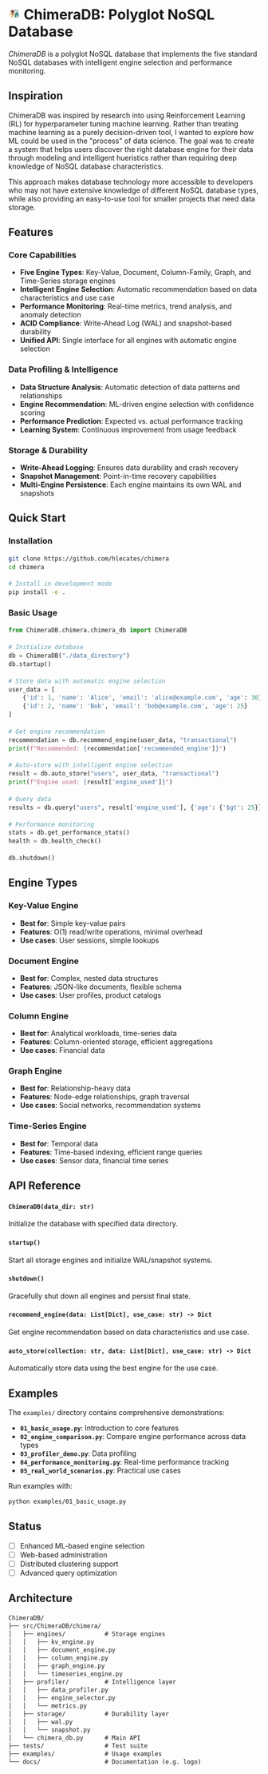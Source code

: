 # <img src="docs/Chimera-Logo.png" alt="Chimera Logo" width="24" height="24"> ChimeraDB: Polyglot NoSQL Database

*ChimeraDB* is a polyglot NoSQL database that implements the five standard  NoSQL databases with intelligent engine selection and performance monitoring.

## Inspiration

ChimeraDB was inspired by research into using Reinforcement Learning (RL) for hyperparameter tuning machine learning. Rather than treating machine learning as a purely decision-driven tool, I wanted to explore how ML could be used in the "process" of data science. The goal was to create a system that helps users discover the right database engine for their data through modeling and intelligent hueristics rather than requiring deep knowledge of NoSQL database characteristics.

This approach makes database technology more accessible to developers who may not have extensive knowledge of different NoSQL database types, while also providing an easy-to-use tool for smaller projects that need data storage.

## Features

### **Core Capabilities**
- **Five Engine Types**: Key-Value, Document, Column-Family, Graph, and Time-Series storage engines
- **Intelligent Engine Selection**: Automatic recommendation based on data characteristics and use case
- **Performance Monitoring**: Real-time metrics, trend analysis, and anomaly detection
- **ACID Compliance**: Write-Ahead Log (WAL) and snapshot-based durability
- **Unified API**: Single interface for all engines with automatic engine selection

### **Data Profiling & Intelligence**
- **Data Structure Analysis**: Automatic detection of data patterns and relationships
- **Engine Recommendation**: ML-driven engine selection with confidence scoring
- **Performance Prediction**: Expected vs. actual performance tracking
- **Learning System**: Continuous improvement from usage feedback

### **Storage & Durability**
- **Write-Ahead Logging**: Ensures data durability and crash recovery
- **Snapshot Management**: Point-in-time recovery capabilities
- **Multi-Engine Persistence**: Each engine maintains its own WAL and snapshots

## Quick Start

### Installation

```bash
git clone https://github.com/hlecates/chimera
cd chimera

# Install in development mode
pip install -e .
```

### Basic Usage

```python
from ChimeraDB.chimera.chimera_db import ChimeraDB

# Initialize database
db = ChimeraDB("./data_directory")
db.startup()

# Store data with automatic engine selection
user_data = [
    {'id': 1, 'name': 'Alice', 'email': 'alice@example.com', 'age': 30},
    {'id': 2, 'name': 'Bob', 'email': 'bob@example.com', 'age': 25}
]

# Get engine recommendation
recommendation = db.recommend_engine(user_data, "transactional")
print(f"Recommended: {recommendation['recommended_engine']}")

# Auto-store with intelligent engine selection
result = db.auto_store("users", user_data, "transactional")
print(f"Engine used: {result['engine_used']}")

# Query data
results = db.query("users", result['engine_used'], {'age': {'$gt': 25}})

# Performance monitoring
stats = db.get_performance_stats()
health = db.health_check()

db.shutdown()
```

## Engine Types

### Key-Value Engine
- **Best for**: Simple key-value pairs
- **Features**: O(1) read/write operations, minimal overhead
- **Use cases**: User sessions, simple lookups

### Document Engine
- **Best for**: Complex, nested data structures
- **Features**: JSON-like documents, flexible schema
- **Use cases**: User profiles, product catalogs

### Column Engine
- **Best for**: Analytical workloads, time-series data
- **Features**: Column-oriented storage, efficient aggregations
- **Use cases**: Financial data

### Graph Engine
- **Best for**: Relationship-heavy data
- **Features**: Node-edge relationships, graph traversal
- **Use cases**: Social networks, recommendation systems

### Time-Series Engine
- **Best for**: Temporal data
- **Features**: Time-based indexing, efficient range queries
- **Use cases**: Sensor data, financial time series

## API Reference

#### `ChimeraDB(data_dir: str)`
Initialize the database with specified data directory.

#### `startup()`
Start all storage engines and initialize WAL/snapshot systems.

#### `shutdown()`
Gracefully shut down all engines and persist final state.

#### `recommend_engine(data: List[Dict], use_case: str) -> Dict`
Get engine recommendation based on data characteristics and use case.

#### `auto_store(collection: str, data: List[Dict], use_case: str) -> Dict`
Automatically store data using the best engine for the use case.


## Examples

The `examples/` directory contains comprehensive demonstrations:

- **`01_basic_usage.py`**: Introduction to core features
- **`02_engine_comparison.py`**: Compare engine performance across data types
- **`03_profiler_demo.py`**: Data profiling
- **`04_performance_monitoring.py`**: Real-time performance tracking
- **`05_real_world_scenarios.py`**: Practical use cases

Run examples with:
```bash
python examples/01_basic_usage.py
```

## Status

- [ ] Enhanced ML-based engine selection
- [ ] Web-based administration
- [ ] Distributed clustering support
- [ ] Advanced query optimization

## Architecture

```
ChimeraDB/
├── src/ChimeraDB/chimera/
│   ├── engines/           # Storage engines
│   │   ├── kv_engine.py
│   │   ├── document_engine.py
│   │   ├── column_engine.py
│   │   ├── graph_engine.py
│   │   └── timeseries_engine.py
│   ├── profiler/          # Intelligence layer
│   │   ├── data_profiler.py
│   │   ├── engine_selector.py
│   │   └── metrics.py
│   ├── storage/           # Durability layer
│   │   ├── wal.py
│   │   └── snapshot.py
│   └── chimera_db.py      # Main API
├── tests/                 # Test suite
├── examples/              # Usage examples
└── docs/                  # Documentation (e.g. logo)
```


